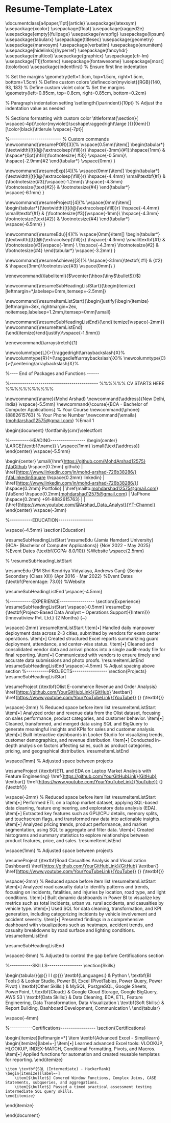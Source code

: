 # Resume-Template-Latex

\documentclass[a4paper,11pt]{article}
\usepackage{latexsym}
\usepackage{xcolor}
\usepackage{float}
\usepackage{ragged2e}
\usepackage[empty]{fullpage}
\usepackage{wrapfig}
\usepackage{lipsum}
\usepackage{tabularx}
\usepackage{titlesec}
\usepackage{geometry}
\usepackage{marvosym}
\usepackage{verbatim}
\usepackage{enumitem}
\usepackage[hidelinks]{hyperref}
\usepackage{fancyhdr}
\usepackage{multicol}
\usepackage{graphicx}
\usepackage{cfr-lm}
\usepackage[T1]{fontenc}
\usepackage{fontawesome}
\usepackage[most]{tcolorbox}
\usepackage{indentfirst} % Ensure first line indentation

% Set the margins
\geometry{left=1.5cm, top=1.5cm, right=1.5cm, bottom=1.5cm}
% Define custom colors
\definecolor{myviolet}{RGB}{140, 93, 183}  % Define custom violet color
% Set the margins
\geometry{left=0.85cm, top=0.8cm, right=0.85cm, bottom=0.2cm}

% Paragraph indentation setting
\setlength{\parindent}{10pt} % Adjust the indentation value as needed

% Sections formatting with custom color
\titleformat{\section}{
  \vspace{-4pt}\color{myviolet}\scshape\raggedright\large
}{}{0em}{}[\color{black}\titlerule \vspace{-7pt}]

%-------------------------
% Custom commands
\newcommand{\resumePOR}[3]{%
\vspace{0.5mm}\item[]
    \begin{tabular*}{\textwidth}[t]{l@{\extracolsep{\fill}}r}
    \hspace{-3mm}{#1}:\hspace{1mm} & \hspace*{0pt}\hfill{\footnotesize{ #3}} \vspace{-0.5mm}\\ \hspace{-2.9mm}#2 
    \end{tabular*}
    \vspace{0mm}
}

\newcommand{\resumeExp}[4]{%
\vspace{0mm}\item[]
    \begin{tabular*}{\textwidth}[t]{l@{\extracolsep{\fill}}r}
        \hspace{-4.4mm} \small\textbf{#1} & {\footnotesize{#3}}\vspace{-1.2mm}\\
        \hspace{-4.3mm} \footnotesize{\text{#2}} & \footnotesize{#4}
    \end{tabular*}
    \vspace{-6.1mm}
}

\newcommand{\resumeProject}[4]{%
\vspace{0mm}\item[]
    \begin{tabular*}{\textwidth}[t]{l@{\extracolsep{\fill}}r}
        \hspace{-4.4mm} \small\textbf{#1} & {\footnotesize{#3}}\vspace{-1mm}\\
        \hspace{-4.3mm} \footnotesize{\text{#2}} & \footnotesize{#4}
    \end{tabular*}
    \vspace{-6.5mm}
}

\newcommand{\resumeEdu}[4]{%
\vspace{0mm}\item[]
    \begin{tabular*}{\textwidth}[t]{l@{\extracolsep{\fill}}r}
        \hspace{-4.3mm} \small\textbf{#1} & \footnotesize{#3}\vspace{-1mm} \\
        \hspace{-4.3mm} \footnotesize{#2} & \footnotesize{#4}
    \end{tabular*}
    \vspace{-3.2mm}
}

\newcommand{\resumeAchieve}[3]{%
\hspace{-3.1mm}\textbf{ #1} & {#2} & \hspace{3mm}\footnotesize{#3}
\vspace{0mm}\\
}

\renewcommand{\labelitemi}{$\vcenter{\hbox{\tiny$\bullet$}}$}

\newcommand{\resumeSubHeadingListStart}{\begin{itemize}[leftmargin=*,labelsep=0mm,itemsep=-2.5mm]}

\newcommand{\resumeItemListStart}{\begin{justify}\begin{itemize}[leftmargin=3ex, rightmargin=2ex, noitemsep,labelsep=1.2mm,itemsep=0mm]\small}

\newcommand{\resumeSubHeadingListEnd}{\end{itemize}\vspace{-2mm}}
\newcommand{\resumeItemListEnd}{\end{itemize}\end{justify}\vspace{-1.5mm}}

\renewcommand{\arraystretch}{1}

\newcolumntype{L}{>{\raggedright\arraybackslash}X}%
\newcolumntype{R}{>{\raggedleft\arraybackslash}X}%
\newcolumntype{C}{>{\centering\arraybackslash}X}%

%---- End of Packages and Functions ------

%-------------------------------------------
%%%%%%  CV STARTS HERE  %%%%%%%%%%%

\newcommand{\name}{Mohd Arshad}
\newcommand{\address}{New Delhi, India}
\vspace{-5.5mm}
\newcommand{\course}{BCA - Bachelor of Computer Applications} % Your Course
\newcommand{\phone}{8882615763} % Your Phone Number
\newcommand{\emaila}{mohdarshad12575@gmail.com} %Email 1

\begin{document}
\fontfamily{cmr}\selectfont

%----------HEADING-----------------
\begin{center}
    \LARGE{\textbf{\name}} \\
    \vspace{1mm}
    \small{\text{\address}}
\end{center}
\vspace{-5.5mm}

\begin{center}
     \small{\href{https://github.com/MohdArshad12575}{\faGithub \hspace{0.2mm} github} |  \href{https://www.linkedin.com/in/mohd-arshad-726b38286/}{\faLinkedinSquare \hspace{0.2mm} linkedin} |
     \href{https://www.linkedin.com/in/mohd-arshad-726b38286/}{ \hspace{0.2mm} Portfolio} |
     \href{mailto:mohdarshad12575@gmail.com}{\faSend \hspace{0.2mm}mohdarshad12575@gmail.com} | \faPhone \hspace{0.2mm} +91-8882615763} |  | {\href{https://www.youtube.com/@Arshad_Data_Analyst}{YT-Channel} 
\end{center}
\vspace{-3mm}

%-----------EDUCATION-----------------

\vspace{-4.5mm}
\section{Education}

\resumeSubHeadingListStart
\resumeEdu
{Jamia Hamdard University} 
{BCA- (Bachelor of Computer Applications)} 
{NoV 2022 - May 2025} %Event Dates
{\textbf{CGPA: 8.0/10}} %Website
\vspace{2.5mm}

% \resumeSubHeadingListStart

\resumeEdu
{PM Shri Kendriya Vidyalaya, Andrews Ganj} 
{Senior Secondary (Class XII)} 
{Apr 2016 - Mar 2022} %Event Dates
{\textbf{Percentage: 73.0}} %Website

\resumeSubHeadingListEnd
\vspace{-4.5mm}


%-----------EXPERIENCE-----------------
\section{Experience}
\resumeSubHeadingListStart
\vspace{-0.5mm}
\resumeExp
{\textbf{Project-Based Data Analyst – Operations Support}{(Intern)}}
{Innovatiview Pvt. Ltd.}
{2 Months}
{~}

\vspace{-2mm}
\resumeItemListStart
\item[$\bullet$] Handled daily manpower deployment data across 2–3 cities, submitted by vendors for exam center operations.
\item[$\bullet$] Created structured Excel reports summarizing guard deployment, attendance, and center-wise status.
\item[$\bullet$] Cleaned and consolidated vendor data and arrival photos into a single audit-ready file for final reporting.
\item[$\bullet$] Communicated with vendors to ensure timely and accurate data submissions and photo proofs.
\resumeItemListEnd
\resumeSubHeadingListEnd
\vspace{-4.5mm} % Adjust spacing above section
%-----------PROJECTS-----------------
\section{Projects}
\resumeSubHeadingListStart

\resumeProject
{\textbf{Olist E-commerce Revenue and Order Analysis} \href{https://github.com/YourGitHubLink}{GitHub} \textbar{} \href{https://www.youtube.com/YourYouTubeLink}{YouTube}}
{}
{\textbf{}}

\vspace{-2mm} % Reduced space before item list
\resumeItemListStart
\item[$\bullet$] Analyzed order and revenue data from the Olist dataset, focusing on sales performance, product categories, and customer behavior.
\item[$\bullet$] Cleaned, transformed, and merged data using SQL and BigQuery to generate meaningful insights and KPIs for sales and customer analysis.
\item[$\bullet$] Built interactive dashboards in Looker Studio for visualizing trends, customer demographics, and revenue distribution.
\item[$\bullet$] Conducted in-depth analysis on factors affecting sales, such as product categories, pricing, and geographical distribution.
\resumeItemListEnd

\vspace{1mm} % Adjusted space between projects

\resumeProject
{\textbf{ETL and EDA on Laptop Market Analysis with Feature Engineering} \href{https://github.com/YourGitHubLink}{GitHub} \textbar{} \href{https://www.youtube.com/YourYouTubeLink}{YouTube}}
{}
{\textbf{}}

\vspace{-2mm} % Reduced space before item list
\resumeItemListStart
\item[$\bullet$] Performed ETL on a laptop market dataset, applying SQL-based data cleaning, feature engineering, and exploratory data analysis (EDA).
\item[$\bullet$] Extracted key features such as GPU/CPU details, memory splits, and touchscreen flags, and transformed raw data into actionable insights.
\item[$\bullet$] Analyzed pricing trends, product performance, and market segmentation, using SQL to aggregate and filter data.
\item[$\bullet$] Created histograms and summary statistics to explore relationships between product features, price, and sales.
\resumeItemListEnd

\vspace{1mm} % Adjusted space between projects

\resumeProject
{\textbf{Road Casualties Analysis and Visualization Dashboard} \href{https://github.com/YourGitHubLink}{GitHub} \textbar{} \href{https://www.youtube.com/YourYouTubeLink}{YouTube}}
{}
{\textbf{}}

\vspace{-2mm} % Reduced space before item list
\resumeItemListStart
\item[$\bullet$] Analyzed road casualty data to identify patterns and trends, focusing on incidents, fatalities, and injuries by location, road type, and light conditions.
\item[$\bullet$] Built dynamic dashboards in Power BI to visualize key metrics such as total incidents, urban vs. rural accidents, and casualties by vehicle type.
\item[$\bullet$] Used SQL for data cleaning, transformation, and KPI generation, including categorizing incidents by vehicle involvement and accident severity.
\item[$\bullet$] Presented findings in a comprehensive dashboard with visualizations such as heatmaps, accident trends, and casualty breakdowns by road surface and lighting conditions.
\resumeItemListEnd

\resumeSubHeadingListEnd

\vspace{-8mm} % Adjusted to control the gap before Certifications section


%-----------SKILLS-----------------
\section{Skills}

\begin{tabular}{@{} l l @{}}
\textbf{Languages:} & Python \\
\textbf{BI Tools:} & Looker Studio, Power BI, Excel (PivotTables, Power Query, Power Pivot) \\
\textbf{Other Skills:} & MySQL, PostgreSQL, Google Sheets, PowerPoint,  \\
\textbf{Cloud:} & Google Cloud Storage, Google BigQuery, AWS S3 \\
\textbf{Data Skills:} & Data Cleaning, EDA, ETL, Feature Engineering, Data Transformation, Data Visualization \\
\textbf{Soft Skills:} & Report Building, Dashboard Development,  Communication \\
\end{tabular}

\vspace{-4mm}

%-----------Certifications-----------------
\section{Certifications}

\begin{itemize}[leftmargin=*]
    \item \textbf{Advanced Excel - Simplilearn} 
    \begin{itemize}[label=-]
        \item[$\bullet$] Learned advanced Excel tools: VLOOKUP, HLOOKUP, INDEX-MATCH, Conditional Formatting, Pivots, and Macros.
        \item[$\bullet$] Applied functions for automation and created reusable templates for reporting.
    \end{itemize}

    \item \textbf{SQL (Intermediate) - HackerRank} 
    \begin{itemize}[label=-]
        \item[$\bullet$] Covered Window Functions, Complex Joins, CASE Statements, subqueries, and aggregations.
        \item[$\bullet$] Passed a timed practical assessment testing intermediate SQL query skills.
    \end{itemize}
\end{itemize}



\end{document}


